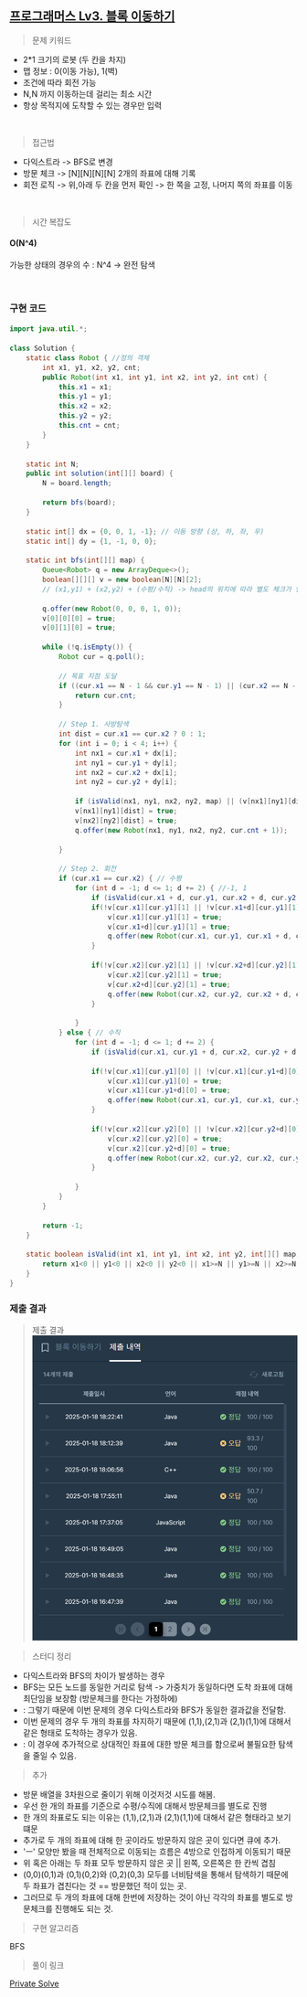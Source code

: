 ## [프로그래머스 Lv3. 블록 이동하기](https://school.programmers.co.kr/learn/courses/30/lessons/60063)

> 문제 키워드

-  2*1 크기의 로봇 (두 칸을 차지)
-  맵 정보 : 0(이동 가능), 1(벽)
-  조건에 따라 회전 가능
-  N,N 까지 이동하는데 걸리는 최소 시간
-  항상 목적지에 도착할 수 있는 경우만 입력

<br/>

> 접근법

-  다익스트라 -> BFS로 변경
-  방문 체크 -> [N][N][N][N] 2개의 좌표에 대해 기록
-  회전 로직 -> 위,아래 두 칸을 먼저 확인 -> 한 쪽을 고정, 나머지 쪽의 좌표를 이동

<br/>

> 시간 복잡도

#### O(N^4)

가능한 상태의 경우의 수 : N^4 -> 완전 탐색

<br/>

### 구현 코드

```java
import java.util.*;

class Solution {
    static class Robot { //정의 객체
        int x1, y1, x2, y2, cnt;
        public Robot(int x1, int y1, int x2, int y2, int cnt) {
            this.x1 = x1;
            this.y1 = y1;
            this.x2 = x2;
            this.y2 = y2;
            this.cnt = cnt;
        }
    }

    static int N;
    public int solution(int[][] board) {
        N = board.length;
        
        return bfs(board);
    }

    static int[] dx = {0, 0, 1, -1}; // 이동 방향 (상, 하, 좌, 우)
    static int[] dy = {1, -1, 0, 0};
    
    static int bfs(int[][] map) {
        Queue<Robot> q = new ArrayDeque<>();
        boolean[][][] v = new boolean[N][N][2];
        // (x1,y1) + (x2,y2) + (수평/수직) -> head의 위치에 따라 별도 체크가 안됨.

        q.offer(new Robot(0, 0, 0, 1, 0));
        v[0][0][0] = true;
        v[0][1][0] = true;

        while (!q.isEmpty()) {
            Robot cur = q.poll();
            
            // 목표 지점 도달
            if ((cur.x1 == N - 1 && cur.y1 == N - 1) || (cur.x2 == N - 1 && cur.y2 == N - 1)) {
                return cur.cnt;
            }

            // Step 1. 사방탐색
            int dist = cur.x1 == cur.x2 ? 0 : 1;
            for (int i = 0; i < 4; i++) {
                int nx1 = cur.x1 + dx[i];
                int ny1 = cur.y1 + dy[i];
                int nx2 = cur.x2 + dx[i];
                int ny2 = cur.y2 + dy[i];

                if (isValid(nx1, ny1, nx2, ny2, map) || (v[nx1][ny1][dist] && v[nx2][ny2][dist])) continue;
                v[nx1][ny1][dist] = true;
                v[nx2][ny2][dist] = true;
                q.offer(new Robot(nx1, ny1, nx2, ny2, cur.cnt + 1));
                
            }

            // Step 2. 회전
            if (cur.x1 == cur.x2) { // 수평
                for (int d = -1; d <= 1; d += 2) { //-1, 1
                    if (isValid(cur.x1 + d, cur.y1, cur.x2 + d, cur.y2, map)) continue;
                    if(!v[cur.x1][cur.y1][1] || !v[cur.x1+d][cur.y1][1]) {    //둘 중 하나를 방문하지 않았다면 처음 가는 곳
                        v[cur.x1][cur.y1][1] = true;
                        v[cur.x1+d][cur.y1][1] = true;
                        q.offer(new Robot(cur.x1, cur.y1, cur.x1 + d, cur.y1, cur.cnt + 1));
                    }
                    
                    if(!v[cur.x2][cur.y2][1] || !v[cur.x2+d][cur.y2][1]) {
                        v[cur.x2][cur.y2][1] = true;
                        v[cur.x2+d][cur.y2][1] = true;
                        q.offer(new Robot(cur.x2, cur.y2, cur.x2 + d, cur.y2, cur.cnt + 1));
                    }
                    
                }
            } else { // 수직
                for (int d = -1; d <= 1; d += 2) {
                    if (isValid(cur.x1, cur.y1 + d, cur.x2, cur.y2 + d, map)) continue;
                    
                    if(!v[cur.x1][cur.y1][0] || !v[cur.x1][cur.y1+d][0]) {
                        v[cur.x1][cur.y1][0] = true;
                        v[cur.x1][cur.y1+d][0] = true;
                        q.offer(new Robot(cur.x1, cur.y1, cur.x1, cur.y1 + d, cur.cnt + 1));
                    }
                    
                    if(!v[cur.x2][cur.y2][0] || !v[cur.x2][cur.y2+d][0]) {
                        v[cur.x2][cur.y2][0] = true;
                        v[cur.x2][cur.y2+d][0] = true;
                        q.offer(new Robot(cur.x2, cur.y2, cur.x2, cur.y2 + d, cur.cnt + 1));
                    }
                    
                }
            }
        }

        return -1;
    }

    static boolean isValid(int x1, int y1, int x2, int y2, int[][] map) {
        return x1<0 || y1<0 || x2<0 || y2<0 || x1>=N || y1>=N || x2>=N || y2>=N || map[x1][y1] == 1 || map[x2][y2] == 1;
    }
}
```

### 제출 결과

> 제출 결과
![제출결과](./result.png)
> 

> 스터디 정리
- 다익스트라와 BFS의 차이가 발생하는 경우
- BFS는 모든 노드를 동일한 거리로 탐색 -> 가중치가 동일하다면 도착 좌표에 대해 최단임을 보장함 (방문체크를 한다는 가정하에)
- : 그렇기 때문에 이번 문제의 경우 다익스트라와 BFS가 동일한 결과값을 전달함.
- 이번 문제의 경우 두 개의 좌표를 차지하기 때문에 (1,1),(2,1)과 (2,1)(1,1)에 대해서 같은 형태로 도착하는 경우가 있음.
- : 이 경우에 추가적으로 상대적인 좌표에 대한 방문 체크를 함으로써 불필요한 탐색을 줄일 수 있음.

> 추가
- 방문 배열을 3차원으로 줄이기 위해 이것저것 시도를 해봄.
- 우선 한 개의 좌표를 기준으로 수평/수직에 대해서 방문체크를 별도로 진행
- 한 개의 좌표로도 되는 이유는 (1,1),(2,1)과 (2,1)(1,1)에 대해서 같은 형태라고 보기 떄문
- 추가로 두 개의 좌표에 대해 한 곳이라도 방문하지 않은 곳이 있다면 큐에 추가.
- 'ㅡ' 모양만 봤을 때 전체적으로 이동되는 흐름은 4방으로 인접하게 이동되기 때문
- 위 혹은 아래는 두 좌표 모두 방문하지 않은 곳 || 왼쪽, 오른쪽은 한 칸씩 겹침
- (0,0)(0,1)과 (0,1)(0,2)와 (0,2)(0,3) 모두를 너비탐색을 통해서 탐색하기 때문에 두 좌표가 겹친다는 것 == 방문했던 적이 있는 곳.
- 그러므로 두 개의 좌표에 대해 한번에 저장하는 것이 아닌 각각의 좌표를 별도로 방문체크를 진행해도 되는 것.


> 구현 알고리즘
<p> BFS </p>

> 풀이 링크

[Private Solve](https://github.com/The-Four-Error-Pickers/Algorithm-Study/tree/main/Private%20Solve/1832.%20%EB%B3%B4%ED%96%89%EC%9E%90%20%EC%B2%9C%EA%B5%AD/Be-HinD(Ryo))
